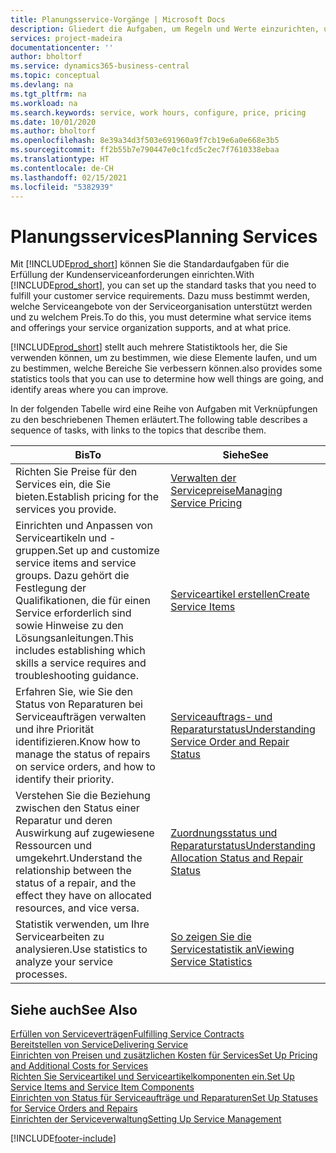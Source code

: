 ```yaml
---
title: Planungsservice-Vorgänge | Microsoft Docs
description: Gliedert die Aufgaben, um Regeln und Werte einzurichten, um Ihre Servicerichtlinien und Arbeitsgänge zu definieren.
services: project-madeira
documentationcenter: ''
author: bholtorf
ms.service: dynamics365-business-central
ms.topic: conceptual
ms.devlang: na
ms.tgt_pltfrm: na
ms.workload: na
ms.search.keywords: service, work hours, configure, price, pricing
ms.date: 10/01/2020
ms.author: bholtorf
ms.openlocfilehash: 8e39a34d3f503e691960a9f7cb19e6a0e668e3b5
ms.sourcegitcommit: ff2b55b7e790447e0c1fcd5c2ec7f7610338ebaa
ms.translationtype: HT
ms.contentlocale: de-CH
ms.lasthandoff: 02/15/2021
ms.locfileid: "5382939"
---
```

# <a name="planning-services"></a><span data-ttu-id="8bfdb-103">Planungsservices</span><span class="sxs-lookup"><span data-stu-id="8bfdb-103">Planning Services</span></span>
<span data-ttu-id="8bfdb-104">Mit [!INCLUDE[prod_short](includes/prod_short.md)] können Sie die Standardaufgaben für die Erfüllung der Kundenserviceanforderungen einrichten.</span><span class="sxs-lookup"><span data-stu-id="8bfdb-104">With [!INCLUDE[prod_short](includes/prod_short.md)], you can set up the standard tasks that you need to fulfill your customer service requirements.</span></span> <span data-ttu-id="8bfdb-105">Dazu muss bestimmt werden, welche Serviceangebote von der Serviceorganisation unterstützt werden und zu welchem Preis.</span><span class="sxs-lookup"><span data-stu-id="8bfdb-105">To do this, you must determine what service items and offerings your service organization supports, and at what price.</span></span>   

[!INCLUDE[prod_short](includes/prod_short.md)] <span data-ttu-id="8bfdb-106">stellt auch mehrere Statistiktools her, die Sie verwenden können, um zu bestimmen, wie diese Elemente laufen, und um zu bestimmen, welche Bereiche Sie verbessern können.</span><span class="sxs-lookup"><span data-stu-id="8bfdb-106">also provides some statistics tools that you can use to determine how well things are going, and identify areas where you can improve.</span></span>
  
<span data-ttu-id="8bfdb-107">In der folgenden Tabelle wird eine Reihe von Aufgaben mit Verknüpfungen zu den beschriebenen Themen erläutert.</span><span class="sxs-lookup"><span data-stu-id="8bfdb-107">The following table describes a sequence of tasks, with links to the topics that describe them.</span></span>   
  
|<span data-ttu-id="8bfdb-108">**Bis**</span><span class="sxs-lookup"><span data-stu-id="8bfdb-108">**To**</span></span>|<span data-ttu-id="8bfdb-109">**Siehe**</span><span class="sxs-lookup"><span data-stu-id="8bfdb-109">**See**</span></span>|  
|------------|-------------|  
|<span data-ttu-id="8bfdb-110">Richten Sie Preise für den Services ein, die Sie bieten.</span><span class="sxs-lookup"><span data-stu-id="8bfdb-110">Establish pricing for the services you provide.</span></span>|[<span data-ttu-id="8bfdb-111">Verwalten der Servicepreise</span><span class="sxs-lookup"><span data-stu-id="8bfdb-111">Managing Service Pricing</span></span>](service-service-price-management.md)|
|<span data-ttu-id="8bfdb-112">Einrichten und Anpassen von Serviceartikeln und -gruppen.</span><span class="sxs-lookup"><span data-stu-id="8bfdb-112">Set up and customize service items and service groups.</span></span> <span data-ttu-id="8bfdb-113">Dazu gehört die Festlegung der Qualifikationen, die für einen Service erforderlich sind sowie Hinweise zu den Lösungsanleitungen.</span><span class="sxs-lookup"><span data-stu-id="8bfdb-113">This includes establishing which skills a service requires and troubleshooting guidance.</span></span>| [<span data-ttu-id="8bfdb-114">Serviceartikel erstellen</span><span class="sxs-lookup"><span data-stu-id="8bfdb-114">Create Service Items</span></span>](service-how-to-create-service-items.md)|  
|<span data-ttu-id="8bfdb-115">Erfahren Sie, wie Sie den Status von Reparaturen bei Serviceaufträgen verwalten und ihre Priorität identifizieren.</span><span class="sxs-lookup"><span data-stu-id="8bfdb-115">Know how to manage the status of repairs on service orders, and how to identify their priority.</span></span>|[<span data-ttu-id="8bfdb-116">Serviceauftrags- und Reparaturstatus</span><span class="sxs-lookup"><span data-stu-id="8bfdb-116">Understanding Service Order and Repair Status</span></span>](service-service-order-status-and-repair-status.md)|  
|<span data-ttu-id="8bfdb-117">Verstehen Sie die Beziehung zwischen den Status einer Reparatur und deren Auswirkung auf zugewiesene Ressourcen und umgekehrt.</span><span class="sxs-lookup"><span data-stu-id="8bfdb-117">Understand the relationship between the status of a repair, and the effect they have on allocated resources, and vice versa.</span></span>|[<span data-ttu-id="8bfdb-118">Zuordnungsstatus und Reparaturstatus</span><span class="sxs-lookup"><span data-stu-id="8bfdb-118">Understanding Allocation Status and Repair Status</span></span>](service-allocation-status-and-repair-status.md)|  
|<span data-ttu-id="8bfdb-119">Statistik verwenden, um Ihre Servicearbeiten zu analysieren.</span><span class="sxs-lookup"><span data-stu-id="8bfdb-119">Use statistics to analyze your service processes.</span></span> | [<span data-ttu-id="8bfdb-120">So zeigen Sie die Servicestatistik an</span><span class="sxs-lookup"><span data-stu-id="8bfdb-120">Viewing Service Statistics</span></span>](service-service-statistics.md) |

## <a name="see-also"></a><span data-ttu-id="8bfdb-121">Siehe auch</span><span class="sxs-lookup"><span data-stu-id="8bfdb-121">See Also</span></span>
[<span data-ttu-id="8bfdb-122">Erfüllen von Serviceverträgen</span><span class="sxs-lookup"><span data-stu-id="8bfdb-122">Fulfilling Service Contracts</span></span>](service-fulfill-service-contracts.md)  
[<span data-ttu-id="8bfdb-123">Bereitstellen von Service</span><span class="sxs-lookup"><span data-stu-id="8bfdb-123">Delivering Service</span></span>](service-deliver-service.md)  
[<span data-ttu-id="8bfdb-124">Einrichten von Preisen und zusätzlichen Kosten für Services</span><span class="sxs-lookup"><span data-stu-id="8bfdb-124">Set Up Pricing and Additional Costs for Services</span></span>](service-how-setup-service-costs-pricing.md)  
[<span data-ttu-id="8bfdb-125">Richten Sie Serviceartikel und Serviceartikelkomponenten ein.</span><span class="sxs-lookup"><span data-stu-id="8bfdb-125">Set Up Service Items and Service Item Components</span></span>](service-how-setup-service-items.md)  
[<span data-ttu-id="8bfdb-126">Einrichten von Status für Serviceaufträge und Reparaturen</span><span class="sxs-lookup"><span data-stu-id="8bfdb-126">Set Up Statuses for Service Orders and Repairs</span></span>](service-order-repair-status.md)  
[<span data-ttu-id="8bfdb-127">Einrichten der Serviceverwaltung</span><span class="sxs-lookup"><span data-stu-id="8bfdb-127">Setting Up Service Management</span></span>](service-setup-service.md)  


[!INCLUDE[footer-include](includes/footer-banner.md)]